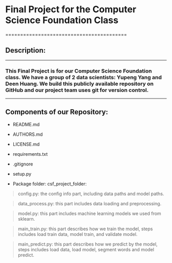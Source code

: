 # Final Project for the Computer Science Foundation Class
=========================================
## Description:
---
### This Final Project is for our Computer Science Foundation class. We have a group of 2 data scientists: Yupeng Yang and Deen Huang. We build this publicly available repository on GitHub and our project team uses git for version control.
---
## Components of our Repository:

* README.md

* AUTHORS.md

* LICENSE.md

* requirements.txt

* .gitignore

* setup.py

* Package folder: csf_project_folder:

> config.py: the config info part, including data paths and model paths.

> data_process.py: this part includes data loading and preprocessing.

> model.py: this part includes machine learning models we used from sklearn.

> main_train.py: this part describes how we train the model, steps includes load train data, model train, and validate model.

> main_predict.py: this part describes how we predict by the model, steps includes load data, load model, segment words and model predict.












